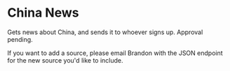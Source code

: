 # China News

Gets news about China, and sends it to whoever signs up. Approval pending.

If you want to add a source, please email Brandon with the JSON endpoint for the
new source you'd like to include.









